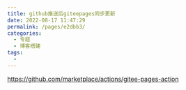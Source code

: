 ```yaml
---
title: github推送后giteepages同步更新
date: 2022-08-17 11:47:29
permalink: /pages/e2dbb3/
categories:
  - 专题
  - 博客搭建
tags:
  - 
---
```




https://github.com/marketplace/actions/gitee-pages-action